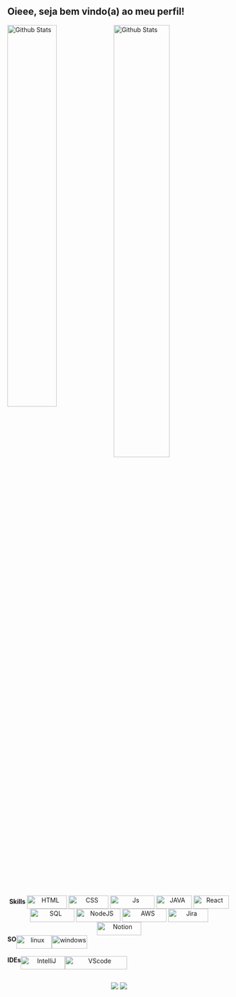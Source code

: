 ## Oieee, seja bem vindo(a) ao meu perfil!
<div>

<!-- theme: midnight-purple -->   

<img
        align="left"
        src="https://github-readme-stats.vercel.app/api?username=rafascarabe&theme=midnight-purple&show_icons=true"
        alt="Github Stats" width="47%"
      />
<img
        align="rigth"
        src="https://github-readme-streak-stats.herokuapp.com/?user=rafascarabe&theme=midnight-purple&hide_border=false"
        alt="Github Stats" width="50%"
      />
</div>
     
<div style= "display: inline-block" align="center">
	<b>Skills </b>
	<img align="center" alt="HTML" height="30" width="90" src="https://img.shields.io/badge/HTML5-E34F26?style=for-the-badge&logo=html5&logoColor=white"> <!-- html -->
	<img align="center" alt="CSS" height="30" width="90" src="https://img.shields.io/badge/CSS-239120?&style=for-the-badge&logo=css3&logoColor=white"> <!-- css -->
	<img align="center" alt="Js" height="30" width="100" src="https://img.shields.io/badge/JavaScript-F7DF1E?style=for-the-badge&logo=javascript&logoColor=black"> <!-- Js -->
	<img align="center" alt="JAVA" height="30" width="80" src="https://img.shields.io/badge/Java-ED8B00?style=for-the-badge&logo=java&logoColor=white"> <!-- Java -->
	<img align="center" alt="React" height="30" width="80" src="https://img.shields.io/badge/React-FFFFFF?style=for-the-badge&logo=react&logoColor=blue"> <!-- React -->
	<img align="center" alt="SQL" height="30" width="100" src="https://img.shields.io/badge/MySQL-0000EF?style=for-the-badge&logo=mysql&logoColor=white"> <!-- sql -->
	<img align="center" alt="NodeJS" height="30" width="100" src="https://img.shields.io/badge/Node.js-43853D?style=for-the-badge&logo=node.js&logoColor=white"> <!-- node js -->
	<img align="center" alt="AWS" height="30" width="100" src="https://img.shields.io/badge/Amazon_AWS-232F3E?style=for-the-badge&logo=amazon-aws&logoColor=white"> <!-- aws -->
	<img align="center" alt="Jira" height="30" width="90" src="https://img.shields.io/badge/Jira-0000EF?style=for-the-badge&logo=jira&logoColor=white"> <!-- jira -->
	<img align="center" alt="Notion" height="30" width="100" src="https://img.shields.io/badge/Notion-FFFFFF?style=for-the-badge&logo=notion&logoColor=black"> <!-- notion -->
<!--
<div align="center">
	<b>Skills : </b>
  <img alt="HTML" height="30" width="40" src="https://cdn.jsdelivr.net/gh/devicons/devicon/icons/html5/html5-original.svg" />
  <img alt="CSS" height="30" width="40" src="https://cdn.jsdelivr.net/gh/devicons/devicon/icons/css3/css3-original.svg" />
  <img alt="Js" height="30" width="40" src="https://cdn.jsdelivr.net/gh/devicons/devicon/icons/javascript/javascript-original.svg" />
  <img alt="Java" height="30" width="40" src="https://cdn.jsdelivr.net/gh/devicons/devicon/icons/java/java-original.svg" />
  <img alt="React" height="30" width="40" src="https://cdn.jsdelivr.net/gh/devicons/devicon/icons/react/react-original.svg" />
  <img alt="NodeJS" height="30" width="40" src="https://cdn.jsdelivr.net/gh/devicons/devicon/icons/nodejs/nodejs-original.svg" />
  <img alt="Git" height="30" width="40" src="https://cdn.jsdelivr.net/gh/devicons/devicon/icons/git/git-original.svg" />
  <img align="center" alt="SQL" height="30" width="100" src="https://img.shields.io/badge/MySQL-00000F?style=for-the-badge&logo=mysql&logoColor=white">
  <img alt="Michelle-Notion" height="30" width="40" src="https://cdn.jsdelivr.net/gh/devicons/devicon/icons/notion/notion-original.svg" />
  <img alt="Michelle-Jira" height="30" width="40" src="https://cdn.jsdelivr.net/gh/devicons/devicon/icons/jira/jira-original.svg" />
  <img alt="Michelle-Linux" height="30" width="40" src="https://cdn.jsdelivr.net/gh/devicons/devicon/icons/linux/linux-original.svg" />
</div> -->

</div>

<br>
<div style= "display: flex" align="center">
          <b>SO </b> 
          <img align="center" alt="linux" height="30" width="80" src="https://img.shields.io/badge/Linux-E34F26?style=for-the-badge&logo=linux&logoColor=black"> <!-- linux -->
          <img align="center" alt="windows" height="30" width="80" src="https://img.shields.io/badge/Windows-017AD7?style=for-the-badge&logo=windows&logoColor=white"> <!-- windows -->   
</div>
          <br>
<div style= "display: flex" align="center">
          <b>IDEs </b> 
          <img align="center" alt="IntelliJ" height="30" width="100" src="https://img.shields.io/badge/-Intellij-333333?style=flat&logo=intellij-idea&logoColor=00000"> <!-- intelliJ -->
          <img align="center" alt="VScode" height="30" width="140" src="https://img.shields.io/badge/-Visual%20Studio%20Code-333333?style=flat&logo=visual-studio-code&logoColor=007ACC"> <!-- VScode -->  
</div>


	
##
<div align="center">    
  <a href = "rafascarabe@gmail.com"><img src="https://img.shields.io/badge/-Gmail-%23333?style=for-the-badge&logo=gmail&logoColor=white" target="_blank"></a> <!-- gmail -->
  <a href="https://www.linkedin.com/in/rafaelascarabe/" target="_blank"><img src="https://img.shields.io/badge/-LinkedIn-%230077B5?style=for-the-badge&logo=linkedin&logoColor=white" 
																			target="_blank"></a> <!-- linkedin -->
</div>

<!--


snake Game
![snake animation](https://github.com/rafascarabe/rafascarabe/blob/output/github-contribution-grid-snake.svg)
-->
